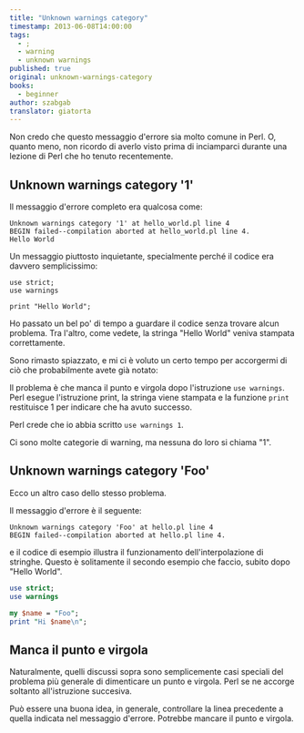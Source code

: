 ```yaml
---
title: "Unknown warnings category"
timestamp: 2013-06-08T14:00:00
tags:
  - ;
  - warning
  - unknown warnings
published: true
original: unknown-warnings-category
books:
  - beginner
author: szabgab
translator: giatorta
---
```



Non credo che questo messaggio d'errore sia molto comune in Perl.
O, quanto meno, non ricordo di averlo visto prima di inciamparci durante una
lezione di Perl che ho tenuto recentemente.


## Unknown warnings category '1'

Il messaggio d'errore completo era qualcosa come:

```
Unknown warnings category '1' at hello_world.pl line 4
BEGIN failed--compilation aborted at hello_world.pl line 4.
Hello World
```

Un messaggio piuttosto inquietante, specialmente perché il codice era davvero semplicissimo:

```
use strict;
use warnings

print "Hello World";
```

Ho passato un bel po' di tempo a guardare il codice senza trovare alcun problema.
Tra l'altro, come vedete, la stringa "Hello World" veniva stampata correttamente.

Sono rimasto spiazzato, e mi ci è voluto un certo tempo per accorgermi di ciò che probabilmente avete già notato:

Il problema è che manca il punto e virgola dopo l'istruzione
`use warnings`. Perl esegue l'istruzione print,
la stringa viene stampata e la funzione `print` restituisce 1
per indicare che ha avuto successo.

Perl crede che io abbia scritto `use warnings 1`.

Ci sono molte categorie di warning, ma nessuna do loro si chiama "1".

## Unknown warnings category 'Foo'

Ecco un altro caso dello stesso problema.

Il messaggio d'errore è il seguente:

```
Unknown warnings category 'Foo' at hello.pl line 4
BEGIN failed--compilation aborted at hello.pl line 4.
```

e il codice di esempio illustra il funzionamento dell'interpolazione di stringhe.
Questo è solitamente il secondo esempio che faccio, subito dopo "Hello World".

```perl
use strict;
use warnings

my $name = "Foo";
print "Hi $name\n";
```

## Manca il punto e virgola

Naturalmente, quelli discussi sopra sono semplicemente casi speciali del
problema più generale di dimenticare un punto e virgola. Perl se ne accorge soltanto
all'istruzione succesiva.

Può essere una buona idea, in generale, controllare la linea precedente
a quella indicata nel messaggio d'errore.
Potrebbe mancare il punto e virgola.

